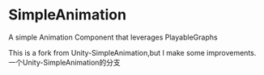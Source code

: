 # SimpleAnimation
A simple Animation Component that leverages PlayableGraphs


This is a fork from Unity-SimpleAnimation,but I make some improvements.
一个Unity-SimpleAnimation的分支

